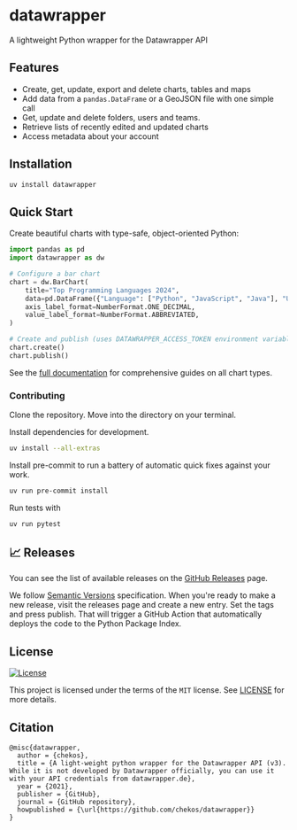 # datawrapper

A lightweight Python wrapper for the Datawrapper API

## Features

* Create, get, update, export and delete charts, tables and maps
* Add data from a `pandas.DataFrame` or a GeoJSON file with one simple call
* Get, update and delete folders, users and teams.
* Retrieve lists of recently edited and updated charts
* Access metadata about your account

## Installation

```bash
uv install datawrapper
```

## Quick Start

Create beautiful charts with type-safe, object-oriented Python:

```python
import pandas as pd
import datawrapper as dw

# Configure a bar chart
chart = dw.BarChart(
    title="Top Programming Languages 2024",
    data=pd.DataFrame({"Language": ["Python", "JavaScript", "Java"], "Users": [45.3, 38.2, 30.5]}),
    axis_label_format=NumberFormat.ONE_DECIMAL,
    value_label_format=NumberFormat.ABBREVIATED,
)

# Create and publish (uses DATAWRAPPER_ACCESS_TOKEN environment variable)
chart.create()
chart.publish()
```
See the [full documentation](https://datawrapper.readthedocs.io/) for comprehensive guides on all chart types.

### Contributing

Clone the repository. Move into the directory on your terminal.

Install dependencies for development.

```bash
uv install --all-extras
```

Install pre-commit to run a battery of automatic quick fixes against your work.

```bash
uv run pre-commit install
```

Run tests with

```bash
uv run pytest
```

## 📈 Releases

You can see the list of available releases on the [GitHub Releases](https://github.com/chekos/datawrapper/releases) page.

We follow [Semantic Versions](https://semver.org/) specification. When you're ready to make a new release, visit the releases page and create a new entry. Set the tags and press publish. That will trigger a GitHub Action that automatically deploys the code to the Python Package Index.

## License

[![License](https://img.shields.io/github/license/chekos/datawrapper)](https://github.com/chekos/datawrapper/blob/master/LICENSE)

This project is licensed under the terms of the `MIT` license. See [LICENSE](https://github.com/chekos/datawrapper/blob/master/LICENSE) for more details.

## Citation

```
@misc{datawrapper,
  author = {chekos},
  title = {A light-weight python wrapper for the Datawrapper API (v3). While it is not developed by Datawrapper officially, you can use it with your API credentials from datawrapper.de},
  year = {2021},
  publisher = {GitHub},
  journal = {GitHub repository},
  howpublished = {\url{https://github.com/chekos/datawrapper}}
}
```
